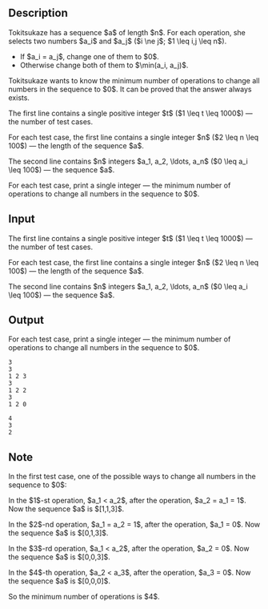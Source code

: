 ## Description

<div><p>Tokitsukaze has a sequence $a$ of length $n$. For each operation, she selects two numbers $a_i$ and $a_j$ ($i \ne j$; $1 \leq i,j \leq n$). </p><ul> <li> If $a_i = a_j$, change one of them to $0$. </li><li> Otherwise change both of them to $\min(a_i, a_j)$. </li></ul><p>Tokitsukaze wants to know the minimum number of operations to change all numbers in the sequence to $0$. It can be proved that the answer always exists.</p></div><div class="input-specification"><p>The first line contains a single positive integer $t$ ($1 \leq t \leq 1000$)&nbsp;— the number of test cases.</p><p>For each test case, the first line contains a single integer $n$ ($2 \leq n \leq 100$)&nbsp;— the length of the sequence $a$.</p><p>The second line contains $n$ integers $a_1, a_2, \ldots, a_n$ ($0 \leq a_i \leq 100$)&nbsp;— the sequence $a$.</p></div><div class="output-specification"><p>For each test case, print a single integer&nbsp;— the minimum number of operations to change all numbers in the sequence to $0$.</p></div>

## Input

<p>The first line contains a single positive integer $t$ ($1 \leq t \leq 1000$)&nbsp;— the number of test cases.</p><p>For each test case, the first line contains a single integer $n$ ($2 \leq n \leq 100$)&nbsp;— the length of the sequence $a$.</p><p>The second line contains $n$ integers $a_1, a_2, \ldots, a_n$ ($0 \leq a_i \leq 100$)&nbsp;— the sequence $a$.</p>

## Output

<p>For each test case, print a single integer&nbsp;— the minimum number of operations to change all numbers in the sequence to $0$.</p>





```input1|2,3,6,7
3
3
1 2 3
3
1 2 2
3
1 2 0
```




```output1
4
3
2
```



## Note

<p>In the first test case, one of the possible ways to change all numbers in the sequence to $0$:</p><p>In the $1$-st operation, $a_1 &lt; a_2$, after the operation, $a_2 = a_1 = 1$. Now the sequence $a$ is $[1,1,3]$.</p><p>In the $2$-nd operation, $a_1 = a_2 = 1$, after the operation, $a_1 = 0$. Now the sequence $a$ is $[0,1,3]$.</p><p>In the $3$-rd operation, $a_1 &lt; a_2$, after the operation, $a_2 = 0$. Now the sequence $a$ is $[0,0,3]$.</p><p>In the $4$-th operation, $a_2 &lt; a_3$, after the operation, $a_3 = 0$. Now the sequence $a$ is $[0,0,0]$.</p><p>So the minimum number of operations is $4$.</p>

